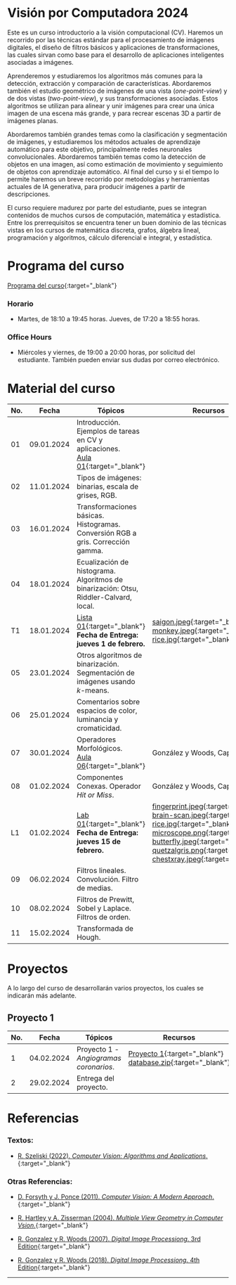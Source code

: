 # Visión por Computadora 2024

Este es un curso introductorio a la visión computacional (CV). Haremos un recorrido por las técnicas estándar para el procesamiento de imágenes digitales, el diseño de filtros básicos y aplicaciones de transformaciones, las cuales sirvan como base para el desarrollo de aplicaciones inteligentes asociadas a imágenes.

Aprenderemos y estudiaremos los algoritmos más comunes para la detección, extracción y comparación de características. Abordaremos también el estudio geométrico de imágenes de una vista (*one-point-view*) y de dos vistas (*two-point-view*), y sus transformaciones asociadas. Estos algoritmos se utilizan para alinear y unir imágenes para crear una única imagen de una escena más grande, y para recrear escenas 3D a partir de imágenes planas.

Abordaremos también grandes temas como la clasificación y segmentación de imágenes, y estudiaremos los métodos actuales de aprendizaje automático para este objetivo, principalmente redes neuronales convolucionales. Abordaremos también temas como la detección de objetos en una imagen, así como estimación de movimiento y seguimiento de objetos con aprendizaje automático. Al final del curso y si el tiempo lo permite haremos un breve recorrido por metodologías y herramientas actuales de IA generativa, para producir imágenes a partir de descripciones.

El curso requiere madurez por parte del estudiante, pues se integran contenidos de muchos cursos de computación, matemática y estadística. Entre los prerrequisitos se encuentra tener un buen dominio de las técnicas vistas en los cursos de matemática discreta, grafos, álgebra lineal, programación y algoritmos, cálculo diferencial e integral, y estadística. 


# Programa del curso
<div id='id-programa'/>

[Programa del curso](programa/Programa-cv2024.pdf){:target="_blank"}

### Horario
<div id='id-horario'/>

* Martes, de 18:10 a 19:45 horas. Jueves, de 17:20 a 18:55 horas.

### Office Hours
<div id='id-office'/>

* Miércoles y viernes, de 19:00 a 20:00 horas, por solicitud del estudiante. También pueden enviar sus dudas por correo electrónico.


# Material del curso
<div id='id-material'/>

**No.**  | **Fecha**    | **Tópicos**                                                       | **Recursos**
-------- | ------------ | ----------------------------------------------------------------- |  -------------------------------------
01       | 09.01.2024   | Introducción. Ejemplos de tareas en CV y aplicaciones. <br/> [Aula 01](aulas/Aula01.pdf){:target="_blank"} | 
02       | 11.01.2024   | Tipos de imágenes: binarias, escala de grises, RGB.  | 
03       | 16.01.2024   | Transformaciones básicas. Histogramas. Conversión RGB a gris. Corrección gamma.  | 
04       | 18.01.2024   | Ecualización de histograma. Algoritmos de binarización: Otsu, Riddler-Calvard, local.  |
T1       | 18.01.2024   | [Lista 01](listas/lista01.pdf){:target="_blank"} <br/> **Fecha de Entrega: jueves 1 de febrero.** | [saigon.jpeg](listas/saigon.jpeg){:target="_blank"} [monkey.jpeg](listas/monkey.jpeg){:target="_blank"} [rice.jpg](listas/rice.jpg){:target="_blank"}
05       | 23.01.2024   | Otros algoritmos de binarización. Segmentación de imágenes usando $k$-means.  |
06       | 25.01.2024   | Comentarios sobre espacios de color, luminancia y cromaticidad.  |
07       | 30.01.2024   | Operadores Morfológicos. <br/> [Aula 06](aulas/Aula06.pdf){:target="_blank"} | González y Woods, Cap. 9.
08       | 01.02.2024   | Componentes Conexas. Operador *Hit or Miss*. <br/> | González y Woods, Cap. 9.
L1       | 01.02.2024   | [Lab 01](labs/lab01.pdf){:target="_blank"} <br/> **Fecha de Entrega: jueves 15 de febrero.** | [fingerprint.jpeg](labs/fingerprint.jpeg){:target="_blank"} [brain-scan.jpeg](labs/brain-scan.jpeg){:target="_blank"} [rice.jpg](labs/rice.jpg){:target="_blank"} [microscope.png](labs/microscope.png){:target="_blank"} [butterfly.jpeg](labs/butterfly.jpeg){:target="_blank"} [quetzalgris.png](labs/quetzalgris.png){:target="_blank"} [chestxray.jpeg](labs/chestxray.jpeg){:target="_blank"}
09       | 06.02.2024   | Filtros lineales. Convolución. Filtro de medias. | 
10       | 08.02.2024   | Filtros de Prewitt, Sobel y Laplace. Filtros de orden. | 
11       | 15.02.2024   | Transformada de Hough. <br/> | 


# Proyectos
<div id='id-proj'/>

A lo largo del curso de desarrollarán varios proyectos, los cuales se indicarán más adelante.

## Proyecto 1
<div id='id-proj1'/>

**No.**  | **Fecha**    | **Tópicos**                                   | **Recursos**
-------- | ------------ | --------------------------------------------- |  -------------------------------------
 1       | 04.02.2024   | Proyecto 1 - *Angiogramas coronarios*.        | [Proyecto 1](proyectos/pr1/Proyecto1.pdf){:target="_blank"} <br/>  [database.zip](proyectos/pr1/database.zip){:target="_blank"} 
 2       | 29.02.2024   | Entrega del proyecto.                         | 

    
# Referencias
<div id='id-ref'/>

### Textos:

* [R. Szeliski (2022). *Computer Vision: Algorithms and Applications*.](http://library.lol/main/5B158374B784FA7FC9D6559B45352EA1){:target="_blank"}

### Otras Referencias:

* [D. Forsyth y J. Ponce (2011). *Computer Vision: A Modern Approach*.](http://library.lol/main/11030C8AE6B3351ACE96677C84FF5440){:target="_blank"}

* [R. Hartley y A. Zisserman (2004). *Multiple View Geometry in Computer Vsion*.](http://library.lol/main/14DABCC0A4E8122A553ECE1C75DDD694){:target="_blank"}

* [R. Gonzalez y R. Woods (2007). *Digital Image Processiong*. 3rd Edition](http://library.lol/main/D2A46CA990847C353EF18F0A4270A083){:target="_blank"}

* [R. Gonzalez y R. Woods (2018). *Digital Image Processiong*. 4th Edition](http://library.lol/main/033DDCB069E05B84F9D176DDD7455010){:target="_blank"}

---
